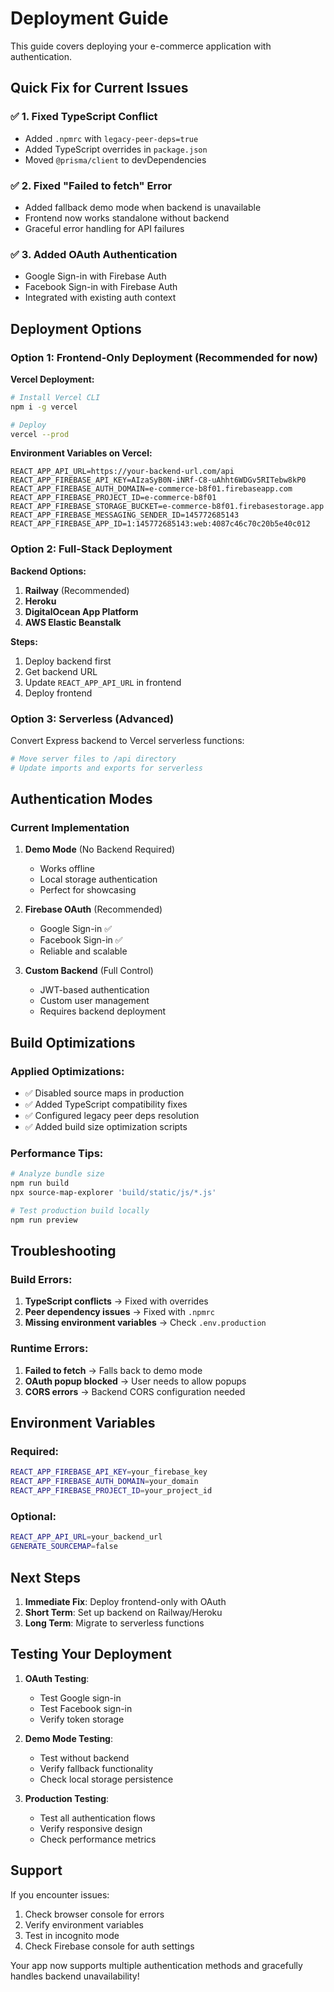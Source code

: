 # Deployment Guide

This guide covers deploying your e-commerce application with authentication.

## Quick Fix for Current Issues

### ✅ 1. Fixed TypeScript Conflict
- Added `.npmrc` with `legacy-peer-deps=true`
- Added TypeScript overrides in `package.json`
- Moved `@prisma/client` to devDependencies

### ✅ 2. Fixed "Failed to fetch" Error
- Added fallback demo mode when backend is unavailable
- Frontend now works standalone without backend
- Graceful error handling for API failures

### ✅ 3. Added OAuth Authentication
- Google Sign-in with Firebase Auth
- Facebook Sign-in with Firebase Auth
- Integrated with existing auth context

## Deployment Options

### Option 1: Frontend-Only Deployment (Recommended for now)

**Vercel Deployment:**
```bash
# Install Vercel CLI
npm i -g vercel

# Deploy
vercel --prod
```

**Environment Variables on Vercel:**
```
REACT_APP_API_URL=https://your-backend-url.com/api
REACT_APP_FIREBASE_API_KEY=AIzaSyB0N-iNRf-C8-uAhht6WDGv5RITebw8kP0
REACT_APP_FIREBASE_AUTH_DOMAIN=e-commerce-b8f01.firebaseapp.com
REACT_APP_FIREBASE_PROJECT_ID=e-commerce-b8f01
REACT_APP_FIREBASE_STORAGE_BUCKET=e-commerce-b8f01.firebasestorage.app
REACT_APP_FIREBASE_MESSAGING_SENDER_ID=145772685143
REACT_APP_FIREBASE_APP_ID=1:145772685143:web:4087c46c70c20b5e40c012
```

### Option 2: Full-Stack Deployment

**Backend Options:**
1. **Railway** (Recommended)
2. **Heroku**
3. **DigitalOcean App Platform**
4. **AWS Elastic Beanstalk**

**Steps:**
1. Deploy backend first
2. Get backend URL
3. Update `REACT_APP_API_URL` in frontend
4. Deploy frontend

### Option 3: Serverless (Advanced)

Convert Express backend to Vercel serverless functions:
```bash
# Move server files to /api directory
# Update imports and exports for serverless
```

## Authentication Modes

### Current Implementation

1. **Demo Mode** (No Backend Required)
   - Works offline
   - Local storage authentication
   - Perfect for showcasing

2. **Firebase OAuth** (Recommended)
   - Google Sign-in ✅
   - Facebook Sign-in ✅
   - Reliable and scalable

3. **Custom Backend** (Full Control)
   - JWT-based authentication
   - Custom user management
   - Requires backend deployment

## Build Optimizations

### Applied Optimizations:
- ✅ Disabled source maps in production
- ✅ Added TypeScript compatibility fixes
- ✅ Configured legacy peer deps resolution
- ✅ Added build size optimization scripts

### Performance Tips:
```bash
# Analyze bundle size
npm run build
npx source-map-explorer 'build/static/js/*.js'

# Test production build locally
npm run preview
```

## Troubleshooting

### Build Errors:
1. **TypeScript conflicts** → Fixed with overrides
2. **Peer dependency issues** → Fixed with `.npmrc`
3. **Missing environment variables** → Check `.env.production`

### Runtime Errors:
1. **Failed to fetch** → Falls back to demo mode
2. **OAuth popup blocked** → User needs to allow popups
3. **CORS errors** → Backend CORS configuration needed

## Environment Variables

### Required:
```bash
REACT_APP_FIREBASE_API_KEY=your_firebase_key
REACT_APP_FIREBASE_AUTH_DOMAIN=your_domain
REACT_APP_FIREBASE_PROJECT_ID=your_project_id
```

### Optional:
```bash
REACT_APP_API_URL=your_backend_url
GENERATE_SOURCEMAP=false
```

## Next Steps

1. **Immediate Fix**: Deploy frontend-only with OAuth
2. **Short Term**: Set up backend on Railway/Heroku
3. **Long Term**: Migrate to serverless functions

## Testing Your Deployment

1. **OAuth Testing**:
   - Test Google sign-in
   - Test Facebook sign-in
   - Verify token storage

2. **Demo Mode Testing**:
   - Test without backend
   - Verify fallback functionality
   - Check local storage persistence

3. **Production Testing**:
   - Test all authentication flows
   - Verify responsive design
   - Check performance metrics

## Support

If you encounter issues:
1. Check browser console for errors
2. Verify environment variables
3. Test in incognito mode
4. Check Firebase console for auth settings

Your app now supports multiple authentication methods and gracefully handles backend unavailability!
